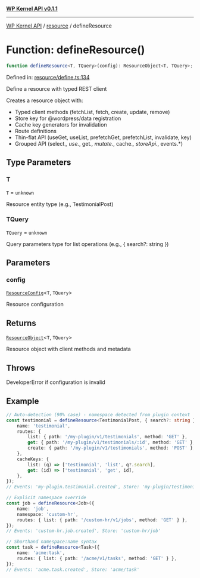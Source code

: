 [**WP Kernel API v0.1.1**](../../README.md)

---

[WP Kernel API](../../README.md) / [resource](../README.md) / defineResource

# Function: defineResource()

```ts
function defineResource<T, TQuery>(config): ResourceObject<T, TQuery>;
```

Defined in: [resource/define.ts:134](https://github.com/theGeekist/wp-kernel/blob/main/packages/kernel/src/resource/define.ts#L134)

Define a resource with typed REST client

Creates a resource object with:

- Typed client methods (fetchList, fetch, create, update, remove)
- Store key for @wordpress/data registration
- Cache key generators for invalidation
- Route definitions
- Thin-flat API (useGet, useList, prefetchGet, prefetchList, invalidate, key)
- Grouped API (select._, use._, get._, mutate._, cache._, storeApi._, events.\*)

## Type Parameters

### T

`T` = `unknown`

Resource entity type (e.g., TestimonialPost)

### TQuery

`TQuery` = `unknown`

Query parameters type for list operations (e.g., { search?: string })

## Parameters

### config

[`ResourceConfig`](../interfaces/ResourceConfig.md)\<`T`, `TQuery`\>

Resource configuration

## Returns

[`ResourceObject`](../interfaces/ResourceObject.md)\<`T`, `TQuery`\>

Resource object with client methods and metadata

## Throws

DeveloperError if configuration is invalid

## Example

```ts
// Auto-detection (90% case) - namespace detected from plugin context
const testimonial = defineResource<TestimonialPost, { search?: string }>({
	name: 'testimonial',
	routes: {
		list: { path: '/my-plugin/v1/testimonials', method: 'GET' },
		get: { path: '/my-plugin/v1/testimonials/:id', method: 'GET' },
		create: { path: '/my-plugin/v1/testimonials', method: 'POST' },
	},
	cacheKeys: {
		list: (q) => ['testimonial', 'list', q?.search],
		get: (id) => ['testimonial', 'get', id],
	},
});
// Events: 'my-plugin.testimonial.created', Store: 'my-plugin/testimonial'

// Explicit namespace override
const job = defineResource<Job>({
	name: 'job',
	namespace: 'custom-hr',
	routes: { list: { path: '/custom-hr/v1/jobs', method: 'GET' } },
});
// Events: 'custom-hr.job.created', Store: 'custom-hr/job'

// Shorthand namespace:name syntax
const task = defineResource<Task>({
	name: 'acme:task',
	routes: { list: { path: '/acme/v1/tasks', method: 'GET' } },
});
// Events: 'acme.task.created', Store: 'acme/task'
```
